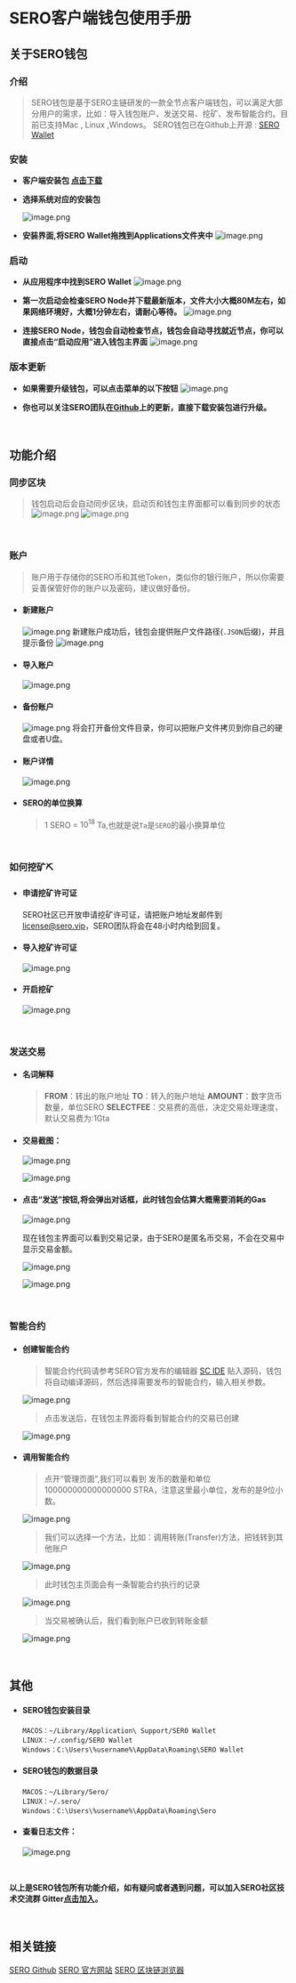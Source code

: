 # SERO客户端钱包使用手册



## 关于SERO钱包

### 介绍

> SERO钱包是基于SERO主链研发的一款全节点客户端钱包，可以满足大部分用户的需求，比如：导入钱包账户、发送交易、挖矿、发布智能合约。目前已支持Mac , Linux ,Windows。
> SERO钱包已在Github上开源 : [SERO Wallet](https://github.com/sero-cash/wallet/)



### 安装

* **客户端安装包 [点击下载](https://github.com/sero-cash/wallet/releases)**

* **选择系统对应的安装包**

    ![image.png](https://upload-images.jianshu.io/upload_images/277023-dbd961324d95ab0a.png?imageMogr2/auto-orient/strip%7CimageView2/2/w/600) 

* **安装界面,将SERO Wallet拖拽到Applications文件夹中**
    ![image.png](https://upload-images.jianshu.io/upload_images/277023-249e64d50ce40182.png?imageMogr2/auto-orient/strip%7CimageView2/2/w/600)

### 启动

* **从应用程序中找到SERO Wallet**
    ![image.png](https://upload-images.jianshu.io/upload_images/277023-3723b412210c1e30.png?imageMogr2/auto-orient/strip%7CimageView2/2/w/400)
    
* **第一次启动会检查SERO Node并下载最新版本，文件大小大概80M左右，如果网络环境好，大概1分钟左右，请耐心等待。**
    ![image.png](https://upload-images.jianshu.io/upload_images/277023-6ab808a805e741ec.png?imageMogr2/auto-orient/strip%7CimageView2/2/w/600)
    
* **连接SERO Node，钱包会自动检查节点，钱包会自动寻找就近节点，你可以直接点击“启动应用”进入钱包主界面**
    ![image.png](https://upload-images.jianshu.io/upload_images/277023-41eefaad986645f0.png?imageMogr2/auto-orient/strip%7CimageView2/2/w/600)

### 版本更新

* **如果需要升级钱包，可以点击菜单的以下按钮**
    ![image.png](https://upload-images.jianshu.io/upload_images/277023-04e69f3668aa8947.png?imageMogr2/auto-orient/strip%7CimageView2/2/w/600)
    
* **你也可以关注SERO团队在[Github](https://github.com/sero-cash/wallet)上的更新，直接下载安装包进行升级。**

<br/>

## 功能介绍

### 同步区块

> 钱包启动后会自动同步区块，启动页和钱包主界面都可以看到同步的状态 
> ![image.png](https://upload-images.jianshu.io/upload_images/277023-6380856e18c12f03.png?imageMogr2/auto-orient/strip%7CimageView2/2/w/600)
> ![image.png](https://upload-images.jianshu.io/upload_images/277023-41dc5a187f43c237.png?imageMogr2/auto-orient/strip%7CimageView2/2/w/600)

<br>

### 账户

> 账户用于存储你的SERO币和其他Token，类似你的银行账户，所以你需要妥善保管好你的账户以及密码，建议做好备份。

* #### 新建账户

    ![image.png](https://upload-images.jianshu.io/upload_images/277023-7c1dbdb0e9169c5b.png?imageMogr2/auto-orient/strip%7CimageView2/2/w/600)
    新建账户成功后，钱包会提供账户文件路径(`.JSON`后缀)，并且提示备份
    ![image.png](https://upload-images.jianshu.io/upload_images/277023-2efbf7eafb9453c4.png?imageMogr2/auto-orient/strip%7CimageView2/2/w/600)

* #### 导入账户

    ![image.png](https://upload-images.jianshu.io/upload_images/277023-6130e99a45d4da47.png?imageMogr2/auto-orient/strip%7CimageView2/2/w/600)

* #### 备份账户

    ![image.png](https://upload-images.jianshu.io/upload_images/277023-56861377fff5b9f9.png?imageMogr2/auto-orient/strip%7CimageView2/2/w/600)
    将会打开备份文件目录，你可以把账户文件拷贝到你自己的硬盘或者U盘。

* #### 账户详情

    ![image.png](https://upload-images.jianshu.io/upload_images/277023-428d06cd20639ac1.png?imageMogr2/auto-orient/strip%7CimageView2/2/w/600)

* #### SERO的单位换算

    > 1 SERO = $10^{18}$ Ta,也就是说`Ta`是`SERO`的最小换算单位

<br>

### 如何挖矿⛏️

* #### 申请挖矿许可证

    SERO社区已开放申请挖矿许可证，请把账户地址发邮件到 [license@sero.vip](mailto:license@sero.vip)，SERO团队将会在48小时内给到回复。

* #### 导入挖矿许可证

    ![image.png](https://upload-images.jianshu.io/upload_images/277023-4360e06128676a16.png?imageMogr2/auto-orient/strip%7CimageView2/2/w/600)

* #### 开启挖矿

    ![image.png](https://upload-images.jianshu.io/upload_images/277023-b79de8b96eb70976.png?imageMogr2/auto-orient/strip%7CimageView2/2/w/600)

<br>

### 发送交易

* #### 名词解释

    > **FROM**：转出的账户地址
    > **TO**：转入的账户地址
    > **AMOUNT**：数字货币数量，单位SERO
    > **SELECTFEE**：交易费的高低，决定交易处理速度，默认交易费为:1Gta

* #### 交易截图：

    ![image.png](https://upload-images.jianshu.io/upload_images/277023-648a948dfaa360c8.png?imageMogr2/auto-orient/strip%7CimageView2/2/w/600)

    ![image.png](https://upload-images.jianshu.io/upload_images/277023-6c34a3acf52d17ea.png?imageMogr2/auto-orient/strip%7CimageView2/2/w/600)

* #### 点击“发送”按钮,将会弹出对话框，此时钱包会估算大概需要消耗的Gas

    ![image.png](https://upload-images.jianshu.io/upload_images/277023-fb7ac55a7622e891.png?imageMogr2/auto-orient/strip%7CimageView2/2/w/600)

    现在钱包主界面可以看到交易记录，由于SERO是匿名币交易，不会在交易中显示交易金额。

    ![image.png](https://upload-images.jianshu.io/upload_images/277023-c15e6101c5259477.png?imageMogr2/auto-orient/strip%7CimageView2/2/w/600)

    ![image.png](https://upload-images.jianshu.io/upload_images/277023-7b2c75247b761dd5.png?imageMogr2/auto-orient/strip%7CimageView2/2/w/600)

<br>

### 智能合约

* #### 创建智能合约

    > 智能合约代码请参考SERO官方发布的编辑器 [SC IDE](https://remix.web.sero.cash)
    > 贴入源码，钱包将自动编译源码，然后选择需要发布的智能合约，输入相关参数。

    ![image.png](https://upload-images.jianshu.io/upload_images/277023-2891a67c70499b99.png?imageMogr2/auto-orient/strip%7CimageView2/2/w/600)

    > 点击发送后，在钱包主界面将看到智能合约的交易已创建

    ![image.png](https://upload-images.jianshu.io/upload_images/277023-fc07f805cd5ad73d.png?imageMogr2/auto-orient/strip%7CimageView2/2/w/600)

* #### 调用智能合约

    > 点开“管理页面”,我们可以看到 发币的数量和单位 100000000000000000 STRA，注意这里最小单位，发布的是9位小数。

    ![image.png](https://upload-images.jianshu.io/upload_images/277023-f1e5c9a6bde7cb84.png?imageMogr2/auto-orient/strip%7CimageView2/2/w/600)

    > 我们可以选择一个方法，比如：调用转账(Transfer)方法，把钱转到其他账户

    ![image.png](https://upload-images.jianshu.io/upload_images/277023-e96badc14215f373.png?imageMogr2/auto-orient/strip%7CimageView2/2/w/600)

    > 此时钱包主页面会有一条智能合约执行的记录

    ![image.png](https://upload-images.jianshu.io/upload_images/277023-26e19110e0494955.png?imageMogr2/auto-orient/strip%7CimageView2/2/w/600)

    > 当交易被确认后，我们看到账户已收到转账金额

    ![image.png](https://upload-images.jianshu.io/upload_images/277023-612df1c6df02c6d9.png?imageMogr2/auto-orient/strip%7CimageView2/2/w/600)

<br>

## 其他

* #### SERO钱包安装目录

    ```
    MACOS：~/Library/Application\ Support/SERO Wallet
    LINUX：~/.config/SERO Wallet
    Windows：C:\Users\%username%\AppData\Roaming\SERO Wallet
    ```

* #### SERO钱包的数据目录

    ```
    MACOS：~/Library/Sero/
    LINUX：~/.sero/
    Windows：C:\Users\%username%\AppData\Roaming\Sero
    ```

* #### 查看日志文件：

    ![image.png](https://upload-images.jianshu.io/upload_images/277023-420d9f4924c44f81.png?imageMogr2/auto-orient/strip%7CimageView2/2/w/600)

<br>

**以上是SERO钱包所有功能介绍，如有疑问或者遇到问题，可以加入SERO社区技术交流群    Gitter[点击加入](https://gitter.im/sero-cash/wallet)。**



<br/>



## 相关链接

[SERO Github](https://github.com/sero-cash)
[SERO 官方网站](https://sero.cash)
[SERO 区块链浏览器](https://explorer.web.sero.cash)
